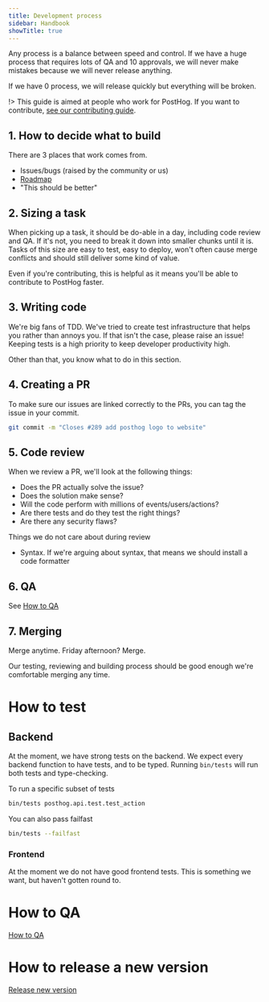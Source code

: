 ```yaml
---
title: Development process
sidebar: Handbook
showTitle: true
---
```


Any process is a balance between speed and control. If we have a huge process that requires lots of QA and 10 approvals, we will never make mistakes because we will never release anything.

If we have 0 process, we will release quickly but everything will be broken.

!> This guide is aimed at people who work for PostHog. If you want to contribute, [see our contributing guide](https://docs.posthog.com/#/contributing).

## 1. How to decide what to build

There are 3 places that work comes from.

- Issues/bugs (raised by the community or us)
- [Roadmap](/roadmap)
- "This should be better"


## 2. Sizing a task

When picking up a task, it should be do-able in a day, including code review and QA. If it's not, you need to break it down into smaller chunks until it is. Tasks of this size are easy to test, easy to deploy, won't often cause merge conflicts and should still deliver some kind of value.

Even if you're contributing, this is helpful as it means you'll be able to contribute to PostHog faster.

## 3. Writing code

We're big fans of TDD. We've tried to create test infrastructure that helps you rather than annoys you. If that isn't the case, please raise an issue! Keeping tests is a high priority to keep developer productivity high.

Other than that, you know what to do in this section.

## 4. Creating a PR

To make sure our issues are linked correctly to the PRs, you can tag the issue in your commit.

```bash
git commit -m "Closes #289 add posthog logo to website"
```

## 5. Code review

When we review a PR, we'll look at the following things:
- Does the PR actually solve the issue?
- Does the solution make sense?
- Will the code perform with millions of events/users/actions?
- Are there tests and do they test the right things?
- Are there any security flaws?

Things we do not care about during review
- Syntax. If we're arguing about syntax, that means we should install a code formatter

## 6. QA

See [How to QA](/dev/development-process/how-to-qa)

## 7. Merging

Merge anytime. Friday afternoon? Merge.

Our testing, reviewing and building process should be good enough we're comfortable merging any time.


# How to test

## Backend
At the moment, we have strong tests on the backend. We expect every backend function to have tests, and to be typed. Running `bin/tests` will run both tests and type-checking.

To run a specific subset of tests
```bash
bin/tests posthog.api.test.test_action
```

You can also pass failfast
```bash
bin/tests --failfast
```

### Frontend
At the moment we do not have good frontend tests. This is something we want, but haven't gotten round to.


# How to QA
[How to QA](/dev/development-process/how-to-qa)


# How to release a new version 
[Release new version](/dev/development-process/release-new-version)
